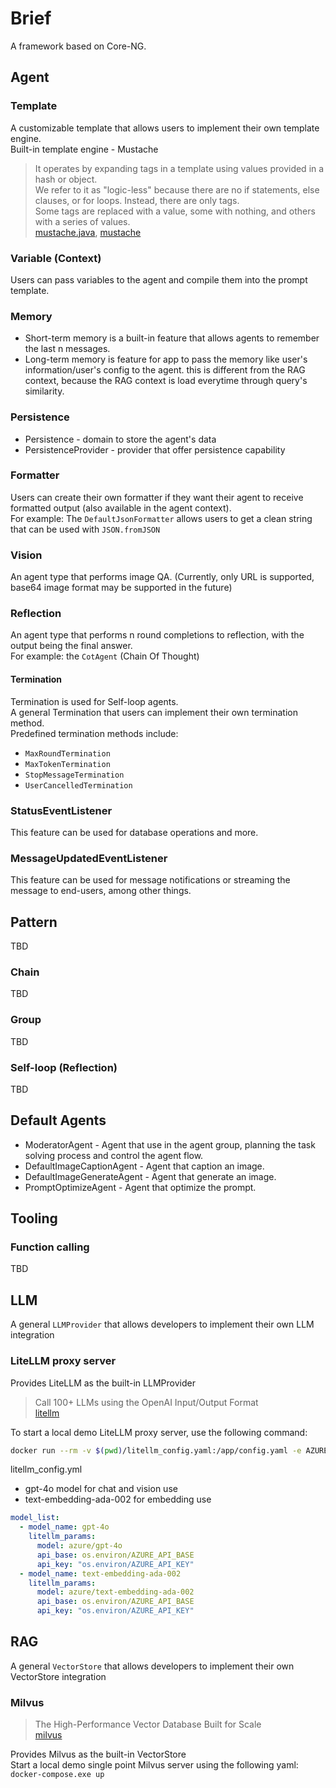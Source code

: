 # Brief
A framework based on Core-NG.

## Agent
### Template
A customizable template that allows users to implement their own template engine.  
Built-in template engine - Mustache
> It operates by expanding tags in a template using values provided in a hash or object.   
> We refer to it as "logic-less" because there are no if statements, else clauses, or for loops. Instead, there are only tags.   
> Some tags are replaced with a value, some with nothing, and others with a series of values.  
> [mustache.java](https://github.com/spullara/mustache.java), [mustache](https://mustache.github.io/mustache.5.html)
### Variable (Context)
Users can pass variables to the agent and compile them into the prompt template.
### Memory
- Short-term memory is a built-in feature that allows agents to remember the last n messages.
- Long-term memory is feature for app to pass the memory like user's information/user's config to the agent. this is different from the RAG context, because the RAG context is load everytime through query's similarity.
### Persistence
- Persistence - domain to store the agent's data
- PersistenceProvider - provider that offer persistence capability
### Formatter
Users can create their own formatter if they want their agent to receive formatted output (also available in the agent context).  
For example: The `DefaultJsonFormatter` allows users to get a clean string that can be used with `JSON.fromJSON`
### Vision
An agent type that performs image QA. (Currently, only URL is supported, base64 image format may be supported in the future)
### Reflection
An agent type that performs n round completions to reflection, with the output being the final answer.  
For example: the `CotAgent` (Chain Of Thought)
#### Termination
Termination is used for Self-loop agents.  
A general Termination that users can implement their own termination method.  
Predefined termination methods include:
- `MaxRoundTermination`
- `MaxTokenTermination`
- `StopMessageTermination`
- `UserCancelledTermination`
### StatusEventListener
This feature can be used for database operations and more.
### MessageUpdatedEventListener
This feature can be used for message notifications or streaming the message to end-users, among other things.
## Pattern
TBD
### Chain
TBD
### Group
TBD
### Self-loop (Reflection)
TBD
## Default Agents
- ModeratorAgent - Agent that use in the agent group, planning the task solving process and control the agent flow.
- DefaultImageCaptionAgent - Agent that caption an image.
- DefaultImageGenerateAgent - Agent that generate an image.
- PromptOptimizeAgent - Agent that optimize the prompt.
## Tooling
### Function calling
TBD
## LLM
A general `LLMProvider` that allows developers to implement their own LLM integration
### LiteLLM proxy server
Provides LiteLLM as the built-in LLMProvider
> Call 100+ LLMs using the OpenAI Input/Output Format  
> [litellm](https://litellm.vercel.app/)  

To start a local demo LiteLLM proxy server, use the following command:
```bash  
docker run --rm -v $(pwd)/litellm_config.yaml:/app/config.yaml -e AZURE_API_KEY=your-api-key -e AZURE_API_BASE=your-azure-endpoint -p 4000:4000 ghcr.io/berriai/litellm:main-latest --config /app/config.yaml  
```  
litellm_config.yml
- gpt-4o model for chat and vision use
- text-embedding-ada-002 for embedding use
```yaml  
model_list:  
  - model_name: gpt-4o  
    litellm_params:  
      model: azure/gpt-4o  
      api_base: os.environ/AZURE_API_BASE  
      api_key: "os.environ/AZURE_API_KEY"  
  - model_name: text-embedding-ada-002  
    litellm_params:  
      model: azure/text-embedding-ada-002  
      api_base: os.environ/AZURE_API_BASE  
      api_key: "os.environ/AZURE_API_KEY"  
```  
## RAG
A general `VectorStore` that allows developers to implement their own VectorStore integration
### Milvus
> The High-Performance Vector Database Built for Scale  
> [milvus](https://milvus.io/)  

Provides Milvus as the built-in VectorStore  
Start a local demo single point Milvus server using the following yaml:
`docker-compose.exe up`